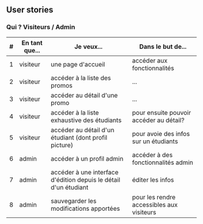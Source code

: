 ## User stories

### Qui ? Visiteurs / Admin

|#|En tant que...|Je veux...|Dans le but de...|
|-|--------------|----------|-----------------|
|1|visiteur      |une page d'accueil|accéder aux fonctionnalités|
|2|visiteur      |accéder à la liste des promos|...|
|3|visiteur      |accéder au détail d'une promo|...|
|4|visiteur      |accéder à la liste exhaustive des étudiants|pour ensuite pouvoir accéder au détail?|
|5|visiteur      |accéder au détail d'un étudiant (dont profil picture)|pour avoie des infos sur un étudiants|
|6|admin         |accéder à un profil admin|accéder à des fonctionnalités admin|
|7|admin         |accéder à une interface d'édition depuis le détail d'un étudiant|éditer les infos|
|8|admin         |sauvegarder les modifications apportées|pour les rendre accessibles aux visiteurs|

